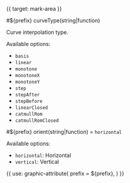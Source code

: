 {{ target: mark-area }}

<!-- IAreaMarkSpec -->

#${prefix} curveType(string|function)

Curve interpolation type.

Available options:

- `basis`
- `linear`
- `monotone`
- `monotoneX`
- `monotoneY`
- `step`
- `stepAfter`
- `stepBefore`
- `linearClosed`
- `catmullRom`
- `catmullRomClosed`

#${prefix} orient(string|function) = `horizontal`

Available options:

- `horizontal`: Horizontal
- `vertical`: Vertical

{{ use: graphic-attribute(
  prefix = ${prefix},
) }}
